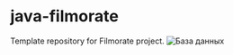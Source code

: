 # java-filmorate
Template repository for Filmorate project.
![База данных](https://i.postimg.cc/wMTQ9tHL/filmorate.png)